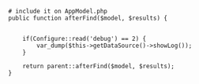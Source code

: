 	# include it on AppModel.php
	public function afterFind($model, $results) {
		

		if(Configure::read('debug') == 2) {
			var_dump($this->getDataSource()->showLog());
		}

		return parent::afterFind($model, $results);
	}
